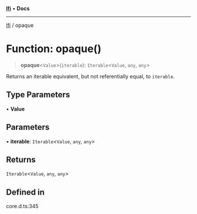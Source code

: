 [**lfi**](../readme.md) • **Docs**

***

[lfi](../globals.md) / opaque

# Function: opaque()

> **opaque**\<`Value`\>(`iterable`): `Iterable`\<`Value`, `any`, `any`\>

Returns an iterable equivalent, but not referentially equal, to `iterable`.

## Type Parameters

• **Value**

## Parameters

• **iterable**: `Iterable`\<`Value`, `any`, `any`\>

## Returns

`Iterable`\<`Value`, `any`, `any`\>

## Defined in

core.d.ts:345
